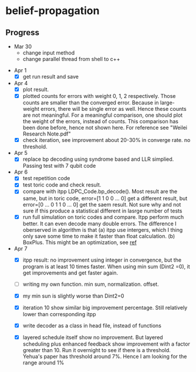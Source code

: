# belief-propagation


## Progress
* Mar 30
  * change input method
  * change parallel thread from shell to c++
- Apr 1
  - [x] get run result and save
- Apr 4
  - [x] plot result.
  - [x] plotted counts for errors with weight 0, 1, 2 respectively. Those counts are smaller than the converged error. Because in large-weight errors, there will be single error as well. Hence these counts are not meaningful. For a meaningful comparison, one should plot the weight of the errors, instead of counts. This comparison has been done before, hence not shown here. For reference see "Weilei Research Note.pdf"
  - [x] check iteration, see improvement about 20-30% in converge rate. no threshold.
- Apr 5
  - [x] replace bp decoding using syndrome based and LLR simplied. Passing test with 7 qubit code
- Apr 6
  - [x] test repetition code
  - [x] test toric code and check result.
  - [x] compare with itpp LDPC_Code.bp_decode(). Most result are the same, but in toric code, error=[1 1 0 0 ... 0] get a different result, but error=[0 ... 0 1 1 0 ... 0] get the saem result. Not sure why and not sure if this produce a statistical different in lasrge number of tests
  - [x] run full simulation on toric codes and compare. Itpp perform much better. It can even decode many double errors. The difference I oberserved in algorithm is that (a) itpp use intergers, which I thing only save some time to make it faster than float calculation. (b) BoxPlus. This might be an optimization, see [ref](http://sc.enseeiht.fr/doc/Seminar_Matz.pdf)
- Apr 7
  - [x] itpp result: no improvement using integer in convergence, but the program is at least 10 times faster. When using min sum (Dint2 =0), it get improvements and get faster again.
  - [ ] writing my own function. min sum, normalization. offset.
  - [x] my min sun is slightly worse than Dint2=0
  - [x] iteration 10 show similar big improvement percentage. Still relatively lower than corresponding itpp
  - [x] write decoder as a class in head file, instead of functions
  - [x] layered schedule itself show no improvement. But layered scheduling plus enhanced feedback show improvement with a factor greater than 10. Run it overnight to see if there is a threshold. Yehua's paper has threshold around 7%. Hence I am looking for the range around 1%
  